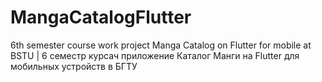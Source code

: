 # MangaCatalogFlutter
 6th semester course work project Manga Catalog on Flutter for mobile at BSTU | 6 семестр курсач приложение Каталог Манги на Flutter для мобильных устройств в БГТУ
